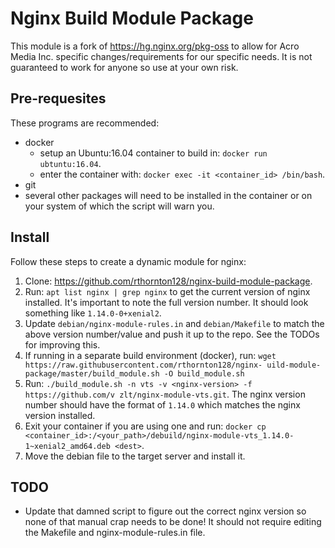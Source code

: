 Nginx Build Module Package
==========================
This module is a fork of https://hg.nginx.org/pkg-oss to allow for Acro Media Inc. specific changes/requirements for our specific needs. It is not guaranteed to work for anyone so use at your own risk.

Pre-requesites
--------------
These programs are recommended:
- docker
  - setup an Ubuntu:16.04 container to build in: `docker run ubtuntu:16.04`.
  - enter the container with: `docker exec -it <container_id> /bin/bash`.
- git
- several other packages will need to be installed in the container or on your system of which the script will warn you.

Install
-------
Follow these steps to create a dynamic module for nginx:
1. Clone: https://github.com/rthornton128/nginx-build-module-package.
2. Run: `apt list nginx | grep nginx` to get the current version of nginx installed. It's important to note the full version number. It should look something like `1.14.0-0+xenial2`.
3. Update `debian/nginx-module-rules.in` and `debian/Makefile` to match the above version number/value and push it up to the repo. See the TODOs for improving this.
4. If running in a separate build environment (docker), run: `wget https://raw.githubusercontent.com/rthornton128/nginx-
uild-module-package/master/build_module.sh -O build_module.sh`
5. Run: `./build_module.sh -n vts -v <nginx-version> -f https://github.com/v
zlt/nginx-module-vts.git`. The nginx version number should have the format of `1.14.0` which matches the nginx version installed.
6. Exit your container if you are using one and run: `docker cp <container_id>:/<your_path>/debuild/nginx-module-vts_1.14.0-1~xenial2_amd64.deb <dest>`.
7. Move the debian file to the target server and install it.

TODO
----
- Update that damned script to figure out the correct nginx version so none of that manual crap needs to be done! It should not require editing the Makefile and nginx-module-rules.in file.